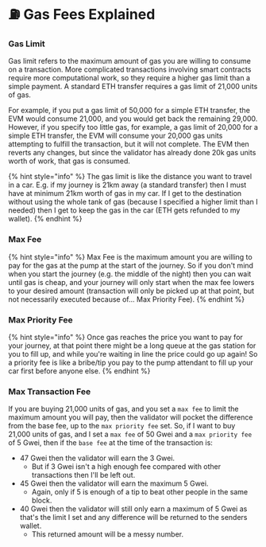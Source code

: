 # ⛽ Gas Fees Explained

### Gas Limit

Gas limit refers to the maximum amount of gas you are willing to consume on a transaction. More complicated transactions involving smart contracts require more computational work, so they require a higher gas limit than a simple payment. A standard ETH transfer requires a gas limit of 21,000 units of gas.

For example, if you put a gas limit of 50,000 for a simple ETH transfer, the EVM would consume 21,000, and you would get back the remaining 29,000. However, if you specify too little gas, for example, a gas limit of 20,000 for a simple ETH transfer, the EVM will consume your 20,000 gas units attempting to fulfill the transaction, but it will not complete. The EVM then reverts any changes, but since the validator has already done 20k gas units worth of work, that gas is consumed.

{% hint style="info" %}
The gas limit is like the distance you want to travel in a car. E.g. if my journey is 21km away (a standard transfer) then I must have at minimum 21km worth of gas in my car. If I get to the destination without using the whole tank of gas (because I specified a higher limit than I needed) then I get to keep the gas in the car (ETH gets refunded to my wallet).
{% endhint %}

### Max Fee

{% hint style="info" %}
Max Fee is the maximum amount you are willing to pay for the gas at the pump at the start of the journey. So if you don't mind when you start the journey (e.g. the middle of the night) then you can wait until gas is cheap, and your journey will only start when the max fee lowers to your desired amount (transaction will only be picked up at that point, but not necessarily executed because of... Max Priority Fee).
{% endhint %}

### Max Priority Fee

{% hint style="info" %}
Once gas reaches the price you want to pay for your journey, at that point there might be a long queue at the gas station for you to fill up, and while you're waiting in line the price could go up again! So a priority fee is like a bribe/tip you pay to the pump attendant to fill up your car first before anyone else.
{% endhint %}

### Max Transaction Fee

If you are buying 21,000 units of gas, and you set a `max fee` to limit the maximum amount you will pay, then the validator will pocket the difference from the base fee, up to the `max priority fee` set. So, if I want to buy 21,000 units of gas, and I set a `max fee` of 50 Gwei and a `max priority fee` of 5 Gwei, then if the `base fee` at the time of the transaction is:

* 47 Gwei then the validator will earn the 3 Gwei.
  * But if 3 Gwei isn't a high enough fee compared with other transactions then I'll be left out.
* 45 Gwei then the validator will earn the maximum 5 Gwei.
  * Again, only if 5 is enough of a tip to beat other people in the same block.
* 40 Gwei then the validator will still only earn a maximum of 5 Gwei as that's the limit I set and any difference will be returned to the senders wallet.
  * This returned amount will be a messy number.
